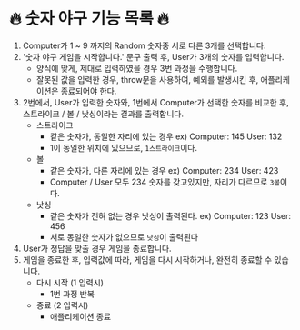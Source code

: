 # 🔥 숫자 야구 기능 목록 🔥

1. Computer가 1 ~ 9 까지의 Random 숫자중 서로 다른 3개를 선택합니다.
2. '숫자 야구 게임을 시작합니다.' 문구 출력 후, User가 3개의 숫자를 입력합니다.
   - 양식에 맞게, 제대로 입력하였을 경우 3번 과정을 수행합니다.
   - 잘못된 값을 입력한 경우, throw문을 사용하여, 예외를 발생시킨 후, 애플리케이션은 종료되어야 한다.
3. 2번에서, User가 입력한 숫자와, 1번에서 Computer가 선택한 숫자를 비교한 후, 스트라이크 / 볼 / 낫싱이라는 결과를 출력합니다.
   - 스트라이크
     - 같은 숫자가, 동일한 자리에 있는 경우 ex) Computer: 145 User: 132
     - 1이 동일한 위치에 있으므로, `1스트라이크`이다.
   - 볼
     - 같은 숫자가, 다른 자리에 있는 경우 ex) Computer: 234 User: 423
     - Computer / User 모두 234 숫자를 갖고있지만, 자리가 다르므로 `3볼`이다.
   - 낫싱
     - 같은 숫자가 전혀 없는 경우 낫싱이 출력된다. ex) Computer: 123 User: 456
     - 서로 동일한 숫자가 없으므로 `낫싱`이 출력된다
4. User가 정답을 맞출 경우 게임을 종료합니다.
5. 게임을 종료한 후, 입력값에 따라, 게임을 다시 시작하거나, 완전히 종료할 수 있습니다.
   - 다시 시작 (1 입력시)
     - 1번 과정 반복
   - 종료 (2 입력시)
     - 애플리케이션 종료
